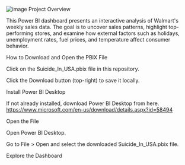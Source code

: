 ![image](https://github.com/user-attachments/assets/d56170c2-a26e-4e83-8e2e-1c5627a281d4)
Project Overview

This Power BI dashboard presents an interactive analysis of Walmart's weekly sales data. The goal is to uncover sales patterns, highlight top-performing stores, and examine how external factors such as holidays, unemployment rates, fuel prices, and temperature affect consumer behavior.


How to Download and Open the PBIX File

Click on the Suicide_In_USA.pbix file in this repository.

Click the Download button (top-right) to save it locally.

Install Power BI Desktop

If not already installed, download Power BI Desktop from here. https://www.microsoft.com/en-us/download/details.aspx?id=58494

Open the File

Open Power BI Desktop.

Go to File > Open and select the downloaded Suicide_In_USA.pbix file.

Explore the Dashboard
